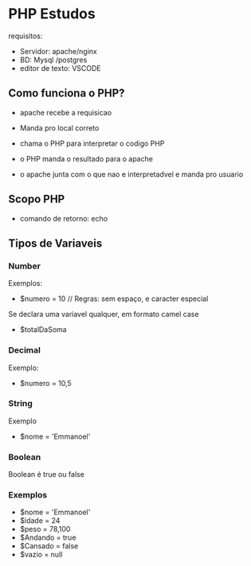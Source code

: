 # PHP Estudos

requisitos:
- Servidor: apache/nginx
- BD: Mysql /postgres
- editor de texto: VSCODE

## Como funciona o PHP?

* apache recebe a requisicao
* Manda pro local correto

* chama o PHP para interpretar o codigo PHP
* o PHP manda o resultado para o apache
* o apache junta com o que nao e interpretadvel e manda pro usuario

## Scopo PHP

<?PHP
    echo 'Hello World'
?>

* comando de retorno: echo

## Tipos de Variaveis

<?PHP
    $X = 10 // usa-se cifrao para criar uma variavel
?>

### Number 

Exemplos:

- $numero = 10 // Regras: sem espaço, e caracter especial

Se declara uma variavel qualquer, em formato camel case

- $totalDaSoma


### Decimal

Exemplo:

- $numero = 10,5

### String 

Exemplo 
- $nome = 'Emmanoel'

### Boolean

Boolean é true ou false

### Exemplos

* $nome = 'Emmanoel'
* $idade = 24
* $peso = 78,100
* $Andando = true
* $Cansado = false
* $vazio = null

